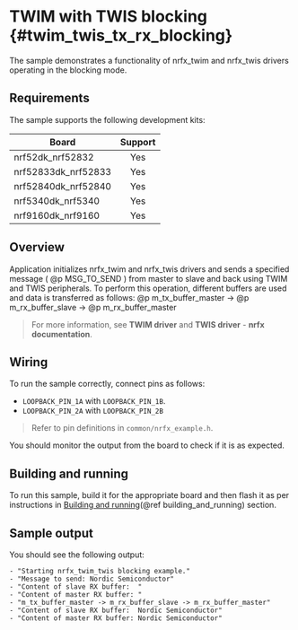 # TWIM with TWIS blocking {#twim_twis_tx_rx_blocking}

The sample demonstrates a functionality of nrfx_twim and nrfx_twis drivers operating in the blocking mode.

## Requirements

The sample supports the following development kits:

| **Board**           | **Support** |
|---------------------|:-----------:|
| nrf52dk_nrf52832    |     Yes     |
| nrf52833dk_nrf52833 |     Yes     |
| nrf52840dk_nrf52840 |     Yes     |
| nrf5340dk_nrf5340   |     Yes     |
| nrf9160dk_nrf9160   |     Yes     |

## Overview

Application initializes nrfx_twim and nrfx_twis drivers and sends a specified message ( @p MSG_TO_SEND ) from master to slave and back using TWIM and TWIS peripherals.
To perform this operation, different buffers are used and data is transferred as follows:
@p m_tx_buffer_master -> @p m_rx_buffer_slave -> @p m_rx_buffer_master

> For more information, see **TWIM driver** and **TWIS driver** - **nrfx documentation**.

## Wiring

To run the sample correctly, connect pins as follows:
* `LOOPBACK_PIN_1A` with `LOOPBACK_PIN_1B`.
* `LOOPBACK_PIN_2A` with `LOOPBACK_PIN_2B`

> Refer to pin definitions in `common/nrfx_example.h`.

You should monitor the output from the board to check if it is as expected.

## Building and running

To run this sample, build it for the appropriate board and then flash it as per instructions in [Building and running](@ref building_and_running) section.

## Sample output

You should see the following output:

```
- "Starting nrfx_twim_twis blocking example."
- "Message to send: Nordic Semiconductor"
- "Content of slave RX buffer:  "
- "Content of master RX buffer: "
- "m_tx_buffer_master -> m_rx_buffer_slave -> m_rx_buffer_master"
- "Content of slave RX buffer:  Nordic Semiconductor"
- "Content of master RX buffer: Nordic Semiconductor"
```

[//]: #
[Building and running]: <../../../README.md#building-and-running>
